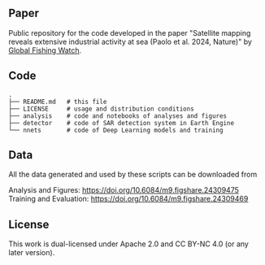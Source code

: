 ## Paper

Public repository for the code developed in the paper "Satellite mapping
reveals extensive industrial activity at sea (Paolo et al. 2024, Nature)" by
[Global Fishing Watch](https://globalfishingwatch.org).

## Code
    .
    ├── README.md   # this file
    ├── LICENSE     # usage and distribution conditions
    ├── analysis    # code and notebooks of analyses and figures
    ├── detector    # code of SAR detection system in Earth Engine
    └── nnets       # code of Deep Learning models and training

## Data

All the data generated and used by these scripts can be downloaded from

Analysis and Figures: <https://doi.org/10.6084/m9.figshare.24309475>  
Training and Evaluation: <https://doi.org/10.6084/m9.figshare.24309469>  

## License

This work is dual-licensed under Apache 2.0 and CC BY-NC 4.0 (or any later version).
